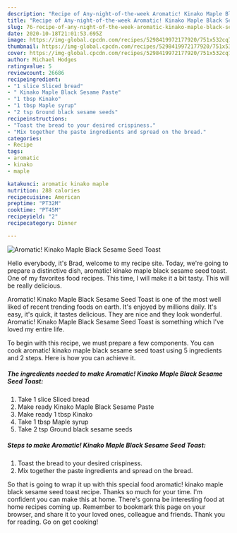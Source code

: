 ```yaml
---
description: "Recipe of Any-night-of-the-week Aromatic! Kinako Maple Black Sesame Seed Toast"
title: "Recipe of Any-night-of-the-week Aromatic! Kinako Maple Black Sesame Seed Toast"
slug: 76-recipe-of-any-night-of-the-week-aromatic-kinako-maple-black-sesame-seed-toast
date: 2020-10-18T21:01:53.695Z
image: https://img-global.cpcdn.com/recipes/5298419972177920/751x532cq70/aromatic-kinako-maple-black-sesame-seed-toast-recipe-main-photo.jpg
thumbnail: https://img-global.cpcdn.com/recipes/5298419972177920/751x532cq70/aromatic-kinako-maple-black-sesame-seed-toast-recipe-main-photo.jpg
cover: https://img-global.cpcdn.com/recipes/5298419972177920/751x532cq70/aromatic-kinako-maple-black-sesame-seed-toast-recipe-main-photo.jpg
author: Michael Hodges
ratingvalue: 5
reviewcount: 26686
recipeingredient:
- "1 slice Sliced bread"
- " Kinako Maple Black Sesame Paste"
- "1 tbsp Kinako"
- "1 tbsp Maple syrup"
- "2 tsp Ground black sesame seeds"
recipeinstructions:
- "Toast the bread to your desired crispiness."
- "Mix together the paste ingredients and spread on the bread."
categories:
- Recipe
tags:
- aromatic
- kinako
- maple

katakunci: aromatic kinako maple 
nutrition: 288 calories
recipecuisine: American
preptime: "PT32M"
cooktime: "PT45M"
recipeyield: "2"
recipecategory: Dinner

---
```



![Aromatic! Kinako Maple Black Sesame Seed Toast](https://img-global.cpcdn.com/recipes/5298419972177920/751x532cq70/aromatic-kinako-maple-black-sesame-seed-toast-recipe-main-photo.jpg)

Hello everybody, it's Brad, welcome to my recipe site. Today, we're going to prepare a distinctive dish, aromatic! kinako maple black sesame seed toast. One of my favorites food recipes. This time, I will make it a bit tasty. This will be really delicious.



Aromatic! Kinako Maple Black Sesame Seed Toast is one of the most well liked of recent trending foods on earth. It's enjoyed by millions daily. It's easy, it's quick, it tastes delicious. They are nice and they look wonderful. Aromatic! Kinako Maple Black Sesame Seed Toast is something which I've loved my entire life.


To begin with this recipe, we must prepare a few components. You can cook aromatic! kinako maple black sesame seed toast using 5 ingredients and 2 steps. Here is how you can achieve it.

<!--inarticleads1-->

##### The ingredients needed to make Aromatic! Kinako Maple Black Sesame Seed Toast:

1. Take 1 slice Sliced bread
1. Make ready  Kinako Maple Black Sesame Paste
1. Make ready 1 tbsp Kinako
1. Take 1 tbsp Maple syrup
1. Take 2 tsp Ground black sesame seeds




<!--inarticleads2-->

##### Steps to make Aromatic! Kinako Maple Black Sesame Seed Toast:

1. Toast the bread to your desired crispiness.
1. Mix together the paste ingredients and spread on the bread.




So that is going to wrap it up with this special food aromatic! kinako maple black sesame seed toast recipe. Thanks so much for your time. I'm confident you can make this at home. There's gonna be interesting food at home recipes coming up. Remember to bookmark this page on your browser, and share it to your loved ones, colleague and friends. Thank you for reading. Go on get cooking!
